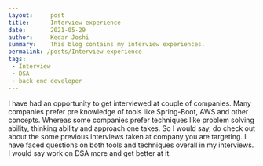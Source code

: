 ```yaml
---
layout:     post
title:      Interview experience
date:       2021-05-29
author:     Kedar Joshi
summary:    This blog contains my interview experiences.
permalink: /posts/Interview experience
tags:
 - Interview
 - DSA
 - back end developer
---
```


I have had an opportunity to get interviewed at couple of companies.
Many companies prefer pre knowledge of tools like Spring-Boot, AWS and other concepts. 
Whereas some companies prefer techniques like problem solving ability, thinking ability and approach one takes.
So I would say, do check out about the some previous interviews taken at company you are targeting. 
I have faced questions on both tools and techniques overall in my interviews.
I would say work on DSA more and get better at it.


[1]: http://www.jacobtomlinson.co.uk/

